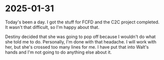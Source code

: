 # 2025-01-31

Today's been a day. I got the stuff for FCFD and the C2C project completed. It wasn't that difficult, so I'm happy about that. 

Destiny decided that she was going to pop off because I wouldn't do what she told me to do. Personally, I'm done with that headache. I will work with her, but she's crossed too many lines for me. I have put that into Walt's hands and I'm not going to do anything else about it.
